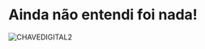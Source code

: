 # Ainda não entendi foi nada!
![CHAVEDIGITAL2](https://user-images.githubusercontent.com/23639924/170178052-44273e56-3cf5-4577-ba9f-4cf72c9297d8.png)
